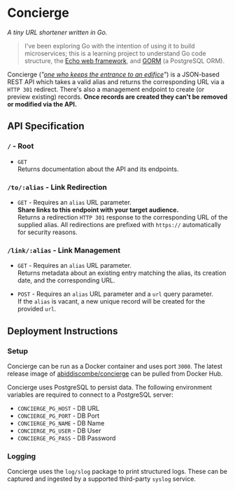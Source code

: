 # Concierge

_A tiny URL shortener written in Go._

> I've been exploring Go with the intention of using it to build microservices; this is a learning project to understand Go code structure, the [Echo web framework](https://echo.labstack.com/), and [GORM](https://gorm.io) (a PostgreSQL ORM).

Concierge (_"[one who keeps the entrance to an edifice](https://www.wordnik.com/words/concierge)"_) is a JSON-based REST API which takes a valid alias and returns the corresponding URL via a `HTTP 301` redirect. There's also a management endpoint to create (or preview existing) records. **Once records are created they can't be removed or modified via the API.**

## API Specification

### `/` - Root

- `GET` \
Returns documentation about the API and its endpoints.

### `/to/:alias` - Link Redirection

- `GET` - Requires an `alias` URL parameter. \
**Share links to this endpoint with your target audience.** \
Returns a redirection `HTTP 301` response to the corresponding URL of the supplied alias. All redirections are prefixed with `https://` automatically for security reasons.

### `/link/:alias` - Link Management

- `GET` - Requires an `alias` URL parameter. \
Returns metadata about an existing entry matching the alias, its creation date, and the corresponding URL.

- `POST` - Requires an `alias` URL parameter and a `url` query parameter. \
If the `alias` is vacant, a new unique record will be created for the provided `url`.

## Deployment Instructions

### Setup

Concierge can be run as a Docker container and uses port `3000`. The latest release image of [abiddiscombe/concierge](https://hub.docker.com/repository/docker/abiddiscombe/concierge/general) can be pulled from Docker Hub.

Concierge uses PostgreSQL to persist data. The following environment variables are required to connect to a PostgreSQL server:

- `CONCIERGE_PG_HOST` - DB URL
- `CONCIERGE_PG_PORT` - DB Port
- `CONCIERGE_PG_NAME` - DB Name
- `CONCIERGE_PG_USER` - DB User
- `CONCIERGE_PG_PASS` - DB Password

### Logging

Concierge uses the `log/slog` package to print structured logs. These can be captured and ingested by a supported third-party `syslog` service.